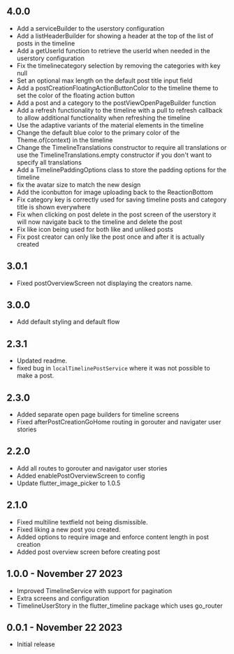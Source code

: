 ## 4.0.0

- Add a serviceBuilder to the userstory configuration
- Add a listHeaderBuilder for showing a header at the top of the list of posts in the timeline
- Add a getUserId function to retrieve the userId when needed in the userstory configuration
- Fix the timelinecategory selection by removing the categories with key null
- Set an optional max length on the default post title input field
- Add a postCreationFloatingActionButtonColor to the timeline theme to set the color of the floating action button
- Add a post and a category to the postViewOpenPageBuilder function
- Add a refresh functionality to the timeline with a pull to refresh callback to allow additional functionality when refreshing the timeline
- Use the adaptive variants of the material elements in the timeline
- Change the default blue color to the primary color of the Theme.of(context) in the timeline
- Change the TimelineTranslations constructor to require all translations or use the TimelineTranslations.empty constructor if you don't want to specify all translations
- Add a TimelinePaddingOptions class to store the padding options for the timeline
- fix the avatar size to match the new design
- Add the iconbutton for image uploading back to the ReactionBottom
- Fix category key is correctly used for saving timeline posts and category title is shown everywhere
- Fix when clicking on post delete in the post screen of the userstory it will now navigate back to the timeline and delete the post
- Fix like icon being used for both like and unliked posts
- Fix post creator can only like the post once and after it is actually created

## 3.0.1

- Fixed postOverviewScreen not displaying the creators name.

## 3.0.0
- Add default styling and default flow

## 2.3.1

- Updated readme.
- fixed bug in `localTimelinePostService` where it was not possible to make a post.

## 2.3.0

- Added separate open page builders for timeline screens
- Fixed afterPostCreationGoHome routing in gorouter and navigater user stories

## 2.2.0

- Add all routes to gorouter and navigator user stories
- Added enablePostOverviewScreen to config
- Update flutter_image_picker to 1.0.5

## 2.1.0

- Fixed multiline textfield not being dismissible.
- Fixed liking a new post you created.
- Added options to require image and enforce content length in post creation
- Added post overview screen before creating post

## 1.0.0 - November 27 2023

- Improved TimelineService with support for pagination
- Extra screens and configuration
- TimelineUserStory in the flutter_timeline package which uses go_router

## 0.0.1 - November 22 2023

- Initial release
